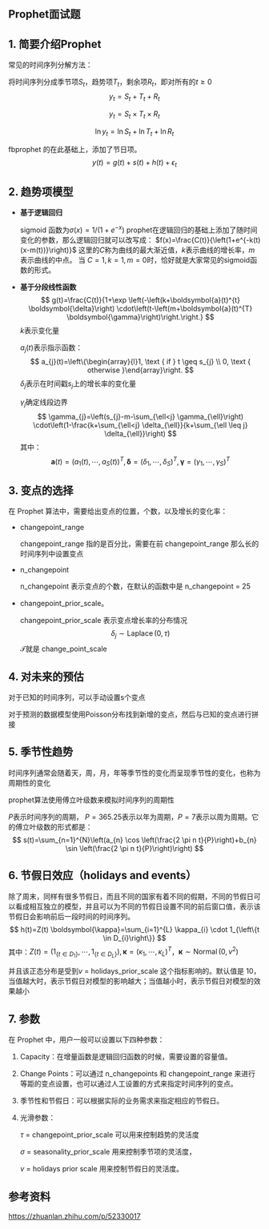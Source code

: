 

## Prophet面试题

## 1. 简要介绍Prophet

常见的时间序列分解方法：

将时间序列分成季节项$`S_t`$，趋势项$`T_t`$，剩余项$`R_t`$，即对所有的$`t≥0`$
$$y_{t}=S_{t}+T_{t}+R_{t}$$

$$y_{t}=S_{t} \times T_{t} \times R_{t}$$

$$\ln y_{t}=\ln S_{t}+\ln T_{t}+\ln R_{t}$$

fbprophet 的在此基础上，添加了节日项。
$$y(t)=g(t)+s(t)+h(t)+\epsilon_{t}$$

## 2. 趋势项模型

* **基于逻辑回归**

  sigmoid 函数为$`\sigma(x)=1 /\left(1+e^{-x}\right)`$
  prophet在逻辑回归的基础上添加了随时间变化的参数，那么逻辑回归就可以改写成：
  $`f(x)=\frac{C(t)}{\left(1+e^{-k(t)(x-m(t))}\right)}`$
  这里的$`C`$称为曲线的最大渐近值，$`k`$表示曲线的增长率，$`m`$表示曲线的中点。 
  当 $`C=1, k=1, m=0`$时，恰好就是大家常见的sigmoid函数的形式。

* **基于分段线性函数**
  $$
  g(t)=\frac{C(t)}{1+\exp \left(-\left(k+\boldsymbol{a}(t)^{t} \boldsymbol{\delta}\right) \cdot\left(t-\left(m+\boldsymbol{a}(t)^{T} \boldsymbol{\gamma}\right)\right.\right.}
  $$
  $k$表示变化量

  $a_{j}(t)$表示指示函数：
  $$
  a_{j}(t)=\left\{\begin{array}{l}1, \text { if } t \geq s_{j} \\ 0, \text { otherwise }\end{array}\right.
  $$
  $\delta_{j}$表示在时间戳$s_{j}$上的增长率的变化量

  $\gamma_{j}$确定线段边界
  $$
  \gamma_{j}=\left(s_{j}-m-\sum_{\ell<j} \gamma_{\ell}\right) \cdot\left(1-\frac{k+\sum_{\ell<j} \delta_{\ell}}{k+\sum_{\ell \leq j} \delta_{\ell}}\right)
  $$
  其中：
  $$
  \boldsymbol{a}(t)=\left(a_{1}(t), \cdots, a_{S}(t)\right)^{T}, \boldsymbol{\delta}=\left(\delta_{1}, \cdots, \delta_{S}\right)^{T}, \boldsymbol{\gamma}=\left({\gamma}_{1}, \cdots, \gamma_{S}\right)^{T}
  $$

## 3. 变点的选择

在 Prophet 算法中，需要给出变点的位置，个数，以及增长的变化率：

- changepoint_range

  changepoint_range 指的是百分比，需要在前 changepoint_range 那么长的时间序列中设置变点

- n_changepoint

  n_changepoint 表示变点的个数，在默认的函数中是 n_changepoint = 25

- changepoint_prior_scale。

  changepoint_prior_scale 表示变点增长率的分布情况
  $$
  \delta_{j} \sim \operatorname{Laplace}(0, \tau)
  $$
  $\mathcal{T}$就是 change_point_scale

## 4. 对未来的预估

对于已知的时间序列，可以手动设置s个变点

对于预测的数据模型使用Poisson分布找到新增的变点，然后与已知的变点进行拼接

## 5. 季节性趋势

时间序列通常会随着天，周，月，年等季节性的变化而呈现季节性的变化，也称为周期性的变化

prophet算法使用傅立叶级数来模拟时间序列的周期性

$P$表示时间序列的周期， $P = 365.25$表示以年为周期，$P = 7$表示以周为周期。它的傅立叶级数的形式都是：
$$
s(t)=\sum_{n=1}^{N}\left(a_{n} \cos \left(\frac{2 \pi n t}{P}\right)+b_{n} \sin \left(\frac{2 \pi n t}{P}\right)\right)
$$

## 6. 节假日效应（holidays and events）

除了周末，同样有很多节假日，而且不同的国家有着不同的假期，不同的节假日可以看成相互独立的模型，并且可以为不同的节假日设置不同的前后窗口值，表示该节假日会影响前后一段时间的时间序列。
$$
h(t)=Z(t) \boldsymbol{\kappa}=\sum_{i=1}^{L} \kappa_{i} \cdot 1_{\left\{t \in D_{i}\right\}}
$$
其中：$Z(t)=\left(1_{\left\{t \in D_{1}\right\}}, \cdots, 1_{\left\{t \in D_{L}\right\}}\right), \boldsymbol{\kappa}=\left(\kappa_{1}, \cdots, \kappa_{L}\right)^{T}$，$\boldsymbol{\kappa} \sim \operatorname{Normal}\left(0, v^{2}\right)$

并且该正态分布是受到$v$ = holidays_prior_scale 这个指标影响的。默认值是 10，当值越大时，表示节假日对模型的影响越大；当值越小时，表示节假日对模型的效果越小



## 7. 参数

在 Prophet 中，用户一般可以设置以下四种参数：

1. Capacity：在增量函数是逻辑回归函数的时候，需要设置的容量值。

2. Change Points：可以通过 n_changepoints 和 changepoint_range 来进行等距的变点设置，也可以通过人工设置的方式来指定时间序列的变点。

3. 季节性和节假日：可以根据实际的业务需求来指定相应的节假日。

4. 光滑参数：

    $\tau$ = changepoint_prior_scale 可以用来控制趋势的灵活度

    $\sigma$ = seasonality_prior_scale 用来控制季节项的灵活度，

   $v$ =  holidays prior scale 用来控制节假日的灵活度。





## 参考资料

https://zhuanlan.zhihu.com/p/52330017


